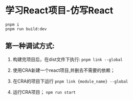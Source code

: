 # 学习React项目-仿写React

```
pnpm i 
pnpm run build:dev
```

## 第一种调试方式:
1. 构建完项目后，在dist文件下执行:
   `pnpm link --global`

2. 使用CRA新建一个react项目,并删去不需要的依赖；

3. 在CRA的项目下运行
   `pnpm link {module_name} --global`

4.  运行CRA项目；
  `npm run start`